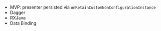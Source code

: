 - MVP: presenter persisted via `onRetainCustomNonConfigurationInstance`
- Dagger
- RXJava
- Data Binding